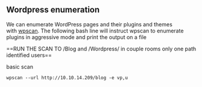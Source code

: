 ## Wordpress enumeration

We can enumerate WordPress pages and their plugins and themes with [wpscan](https://github.com/wpscanteam/wpscan). The following bash line will instruct wpscan to enumerate plugins in aggressive mode and print the output on a file

==RUN THE SCAN TO /Blog and /Wordpress/ in couple rooms only one path identified users==

basic scan
```shell
wpscan --url http://10.10.14.209/blog -e vp,u
```


